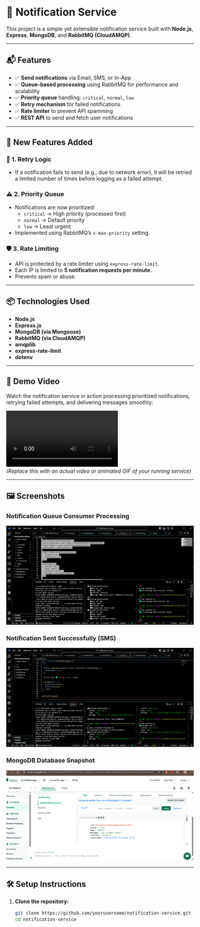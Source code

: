 # 🚀 Notification Service

This project is a simple yet extensible notification service built with **Node.js**, **Express**, **MongoDB**, and **RabbitMQ (CloudAMQP)**.

---

## 📬 Features

- ✅ **Send notifications** via Email, SMS, or In-App
- ✅ **Queue-based processing** using RabbitMQ for performance and scalability
- ✅ **Priority queue** handling: `critical`, `normal`, `low`
- ✅ **Retry mechanism** for failed notifications
- ✅ **Rate limiter** to prevent API spamming
- ✅ **REST API** to send and fetch user notifications

---

## 📌 New Features Added

### 🔁 1. Retry Logic
- If a notification fails to send (e.g., due to network error), it will be retried a limited number of times before logging as a failed attempt.

### ⚠️ 2. Priority Queue
- Notifications are now prioritized:
  - `critical` → High priority (processed first)
  - `normal` → Default priority
  - `low` → Least urgent
- Implemented using RabbitMQ’s `x-max-priority` setting.

### 🛡️ 3. Rate Limiting
- API is protected by a rate limiter using `express-rate-limit`.
- Each IP is limited to **5 notification requests per minute**.
- Prevents spam or abuse.

---

## 📦 Technologies Used

- **Node.js**
- **Express.js**
- **MongoDB (via Mongoose)**
- **RabbitMQ (via CloudAMQP)**
- **amqplib**
- **express-rate-limit**
- **dotenv**

---


## 🎥 Demo Video

Watch the notification service in action processing prioritized notifications, retrying failed attempts, and delivering messages smoothly:

![Notification Service Demo](../Working.mp4)  
*(Replace this with an actual video or animated GIF of your running service)*

---

## 🖼️ Screenshots

### Notification Queue Consumer Processing

![Notification Queue Consumer](./priority.jpg)

### Notification Sent Successfully (SMS)

![Message Send Successfully](./sms.jpg)

### MongoDB Database Snapshot

![MongoDB Database](./mongoDB.png)

---

## 🛠️ Setup Instructions

1. **Clone the repository:**
   ```bash
   git clone https://github.com/yourusername/notification-service.git
   cd notification-service
